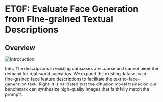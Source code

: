 # ETGF: Evaluate Face Generation from Fine-grained Textual Descriptions

## Overview


![Introduction](introduction.png)

Left: The descriptions in existing databases are coarse and cannot meet the demand for real-world scenarios.  We expand the existing dataset with fine‑grained face feature descriptions to facilitate the text-to-face-generation task.
Right: It is validated that the diffusion model trained on our benchmark can synthesize high-quality images that faithfully match the prompts.

